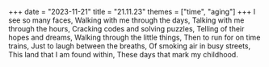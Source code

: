 +++
date = "2023-11-21"
title = "21.11.23"
themes = ["time", "aging"]
+++
I see so many faces,
Walking with me through the days,
Talking with me through the hours,
Cracking codes and solving puzzles,
Telling of their hopes and dreams,
Walking through the little things,
Then to run for on time trains,
Just to laugh between the breaths,
Of smoking air in busy streets,
This land that I am found within,
These days that mark my childhood.
